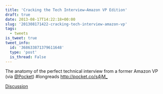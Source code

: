 ```yaml
---
title: 'Cracking the Tech Interview—Amazon VP Edition'
draft: true
date: 2013-08-17T14:22:18+00:00
slug: '201308171422-cracking-tech-interview-amazon-vp'
tags:
  - tweets
is_tweet: true
tweet_info:
  id: '368633871379611648'
  type: 'post'
  is_thread: False
---
```




The anatomy of the perfect technical interview from a former Amazon VP (via [@Pocket](https://x.com/Pocket)) #longreads <http://pocket.co/s4jM_>

[Discussion](https://x.com/sytelus/status/368633871379611648)
